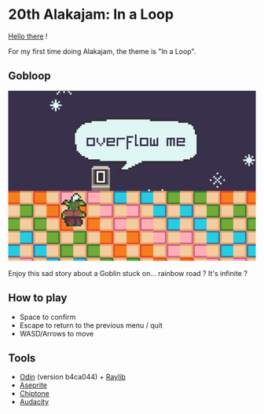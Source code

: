 # 20th Alakajam: In a Loop

[Hello there](https://www.youtube.com/watch?v=rEq1Z0bjdwc&t=8) !

For my first time doing Alakajam, the theme is "In a Loop".

## Gobloop

![preview](/promo/cover.png)

Enjoy this sad story about a Goblin stuck on... rainbow road ? It's infinite ?

## How to play

- Space to confirm
- Escape to return to the previous menu / quit
- WASD/Arrows to move

## Tools

- [Odin](http://odin-lang.org/) (version b4ca044) + [Raylib](https://www.raylib.com/)
- [Aseprite](https://www.aseprite.org/)
- [Chiptone](https://sfbgames.itch.io/chiptonei)
- [Audacity](https://www.audacityteam.org/)

